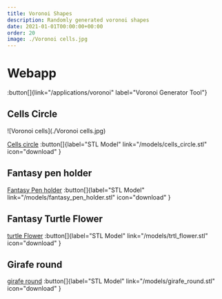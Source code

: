 ```yaml
---
title: Voronoi Shapes
description: Randomly generated voronoi shapes
date: 2021-01-01T00:00:00+00:00
order: 20
image: ./Voronoi cells.jpg
---
```

# Webapp

:button[]{link="/applications/voronoi" label="Voronoi Generator Tool"}

## Cells Circle

![Voronoi cells](./Voronoi cells.jpg)

[Cells circle](/models/cells_circle.glb)
:button[]{label="STL Model" link="/models/cells_circle.stl"  icon="download" }

## Fantasy pen holder

[Fantasy Pen holder](/models/fantasy_pen_holder.glb)
:button[]{label="STL Model" link="/models/fantasy_pen_holder.stl"  icon="download" }

## Fantasy Turtle Flower

[turtle Flower](/models/trtl_flower.glb)
:button[]{label="STL Model" link="/models/trtl_flower.stl"  icon="download" }

## Girafe round

[girafe round](/models/girafe_round.glb)
:button[]{label="STL Model" link="/models/girafe_round.stl"  icon="download" }

